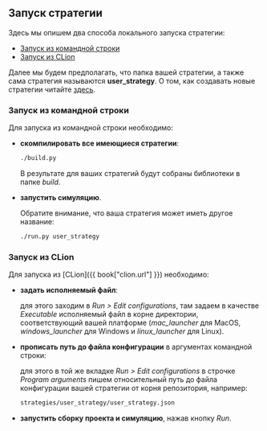 ## Запуск стратегии

Здесь мы опишем два способа локального запуска стратегии:

- [Запуск из командной строки](#command_line)
- [Запуск из CLion](#clion)

Далее мы будем предполагать, что папка вашей стратегии, а также сама стратегия называются **user_strategy**.
О том, как создавать новые стратегии читайте [здесь](add_strategy.md).

### Запуск из командной строки<a id="clion"></a>

Для запуска из командной строки необходимо:

- **скомпилировать все имеющиеся стратегии**:

  ```bash
  ./build.py
  ```

  В результате для ваших стратегий будут собраны библиотеки в папке *build*.

- **запустить симуляцию**.

  Обратите внимание, что ваша стратегия может иметь другое название:

  ```bash
  ./run.py user_strategy
  ```

### Запуск из CLion<a id="clion"></a>

Для запуска из [CLion]({{ book["clion.url"] }}) необходимо:

- **задать исполняемый файл**:

  для этого заходим в *Run > Edit configurations*, там задаем в качестве *Executable* исполняемый файл в корне директории, соответствующий вашей платформе (*mac_launcher* для MacOS, *windows_launcher* для Windows и *linux_launcher* для Linux).

- **прописать путь до файла конфигурации** в аргументах командной строки:

  для этого в той же вкладке *Run > Edit configurations* в строчке *Program arguments* пишем относительный путь до файла конфигурации вашей стратегии от корня репозитория, например:

  ```bash
  strategies/user_strategy/user_strategy.json
  ```

- **запустить сборку проекта и симуляцию**, нажав кнопку *Run*.
